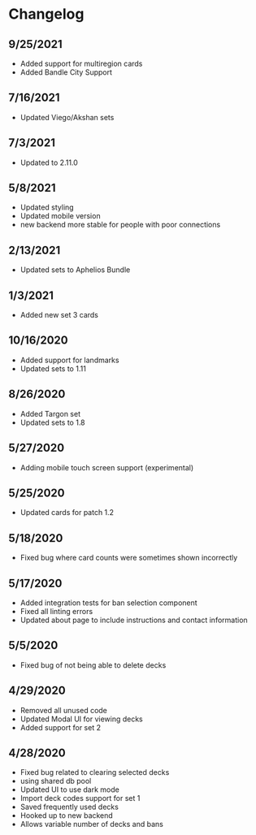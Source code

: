 # Changelog

## 9/25/2021
- Added support for multiregion cards
- Added Bandle City Support

## 7/16/2021
- Updated Viego/Akshan sets

## 7/3/2021
- Updated to 2.11.0

## 5/8/2021
- Updated styling
- Updated mobile version
- new backend more stable for people with poor connections

## 2/13/2021
- Updated sets to Aphelios Bundle

## 1/3/2021
- Added new set 3 cards

## 10/16/2020
- Added support for landmarks
- Updated sets to 1.11

## 8/26/2020
- Added Targon set
- Updated sets to 1.8

## 5/27/2020

- Adding mobile touch screen support (experimental)

## 5/25/2020

- Updated cards for patch 1.2

## 5/18/2020

- Fixed bug where card counts were sometimes shown incorrectly

## 5/17/2020

- Added integration tests for ban selection component
- Fixed all linting errors
- Updated about page to include instructions and contact information

## 5/5/2020

- Fixed bug of not being able to delete decks

## 4/29/2020

- Removed all unused code
- Updated Modal UI for viewing decks
- Added support for set 2

## 4/28/2020

- Fixed bug related to clearing selected decks
- using shared db pool
- Updated UI to use dark mode
- Import deck codes support for set 1
- Saved frequently used decks
- Hooked up to new backend
- Allows variable number of decks and bans
